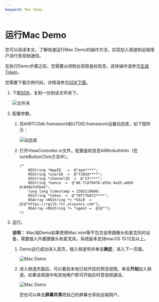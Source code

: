 ```yaml
---
keyword: Mac Demo
---
```


# 运行Mac Demo

您可以阅读本文，了解快速运行Mac Demo的操作方法，实现加入频道和远端用户进行音视频通信。

在执行Demo步骤之前，您需要从控制台获取鉴权信息，具体操作请参见[生成Token](/cn.zh-CN/控制台指南/接入工具.md)。

您需要下载示例代码，详情请参见[SDK下载](/cn.zh-CN/SDK参考/SDK下载.md)。

1.  下载[SDK](https://help.aliyun.com/document_detail/71770.html?spm=a2c4g.11186623.6.684.66be6060ZOCIUr)，复制一份到该文件夹下。

    ![文件夹](https://static-aliyun-doc.oss-accelerate.aliyuncs.com/assets/img/zh-CN/8555588951/p110341.png)

2.  配置参数。

    1.  将AliRTCSdk.framework和UTDID.framework设置动态库，如下图所示：

        ![动态库](https://static-aliyun-doc.oss-accelerate.aliyuncs.com/assets/img/zh-CN/8555588951/p110344.png)

    2.  打开ViewController.m文件，配置鉴权信息AliRtcAuthInfo（在sureButtonClick方法中）。

        ```
        /*
            NSString *AppID   =  @"aoe****";
            NSString *userID  =  @"f303d****";
            NSString *channelID  =  @"23****";
            NSString *nonce  =  @"AK-7c8f947b-e55e-4ed5-ab09-bc849efe5bee";
            long long timestamp = 1585119606;   
            NSString *token  =  @"70f77b873****";
            NSArray <NSString *> *GSLB  =  @[@"https://rgslb.rtc.aliyuncs.com"];
            NSArray <NSString *> *agent =  @[@""];
        */
        ```

3.  运行。

    **说明：** Mac端Demo如果使用Mac mini等不包含自带摄像头和麦克风的设备，需要插入外置摄像头和麦克风。系统版本支持macOS 10.12及以上。

    1.  Demo运行成功进入首页，输入频道号并单击**确定**，进入下一页面。

        ![Mac Demo](https://static-aliyun-doc.oss-accelerate.aliyuncs.com/assets/img/zh-CN/8555588951/p49638.png)

    2.  进入频道页面后，可以看到本地已经开启的预览视图。单击**开始**加入频道，如果该频道中有其他用户即可开始实时音视频通话。

        ![Mac Demo](https://static-aliyun-doc.oss-accelerate.aliyuncs.com/assets/img/zh-CN/8555588951/p49639.png)

        您也可以单击**屏幕共享**把自己的屏幕分享给远端用户。


